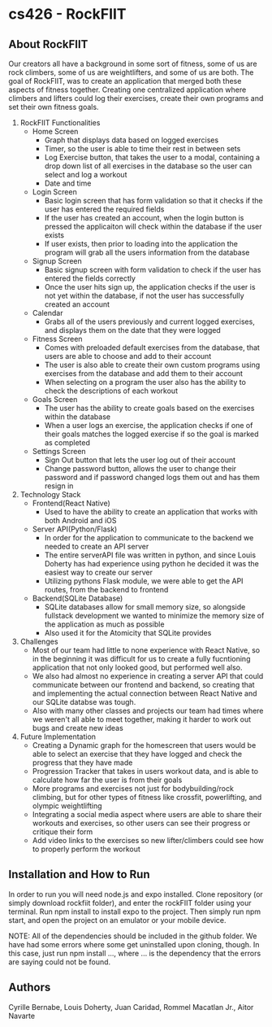 # cs426 - RockFIIT

## About RockFIIT
Our creators all have a background in some sort of fitness, some of us are rock climbers, some of us are weightlifters, and some of us are both. The goal of RockFIIT, was to create an application that merged both these aspects of fitness together. Creating one centralized application where climbers and lifters could log their exercises, create their own programs and set their own fitness goals. 

1. RockFIIT Functionalities
   - Home Screen
     - Graph that displays data based on logged exercises
     - Timer, so the user is able to time their rest in between sets
     - Log Exercise button, that takes the user to a modal, containing a drop down list of all exercises in the database so the user can select and log a workout
     - Date and time
   - Login Screen
     - Basic login screen that has form validation so that it checks if the user has entered the required fields
     - If the user has created an account, when the login button is pressed the applicaiton will check within the database if the user exists
     - If user exists, then prior to loading into the application the program will grab all the users information from the database   
   - Signup Screen
     - Basic signup screen with form validation to check if the user has entered the fields correctly
     - Once the user hits sign up, the application checks if the user is not yet within the database, if not the user has successfully created an account 
   - Calendar
     - Grabs all of the users previously and current logged exercises, and displays them on the date that they were logged
   - Fitness Screen
     - Comes with preloaded default exercises from the database, that users are able to choose and add to their account
     - The user is also able to create their own custom programs using exercises from the database and add them to their account
     - When selecting on a program the user also has the ability to check the descriptions of each workout
   - Goals Screen
     - The user has the ability to create goals based on the exercises within the database
     - When a user logs an exercise, the application checks if one of their goals matches the logged exercise if so the goal is marked as completed
   - Settings Screen
     - Sign Out button that lets the user log out of their account
     - Change password button, allows the user to change their password and if password changed logs them out and has them resign in
2. Technology Stack
   - Frontend(React Native)
     - Used to have the ability to create an application that works with both Android and iOS 
   - Server API(Python/Flask)
     - In order for the application to communicate to the backend we needed to create an API server
     - The entire serverAPI file was written in python, and since Louis Doherty has had experience using python he decided it was the easiest way to create our server
     - Utilizing pythons Flask module, we were able to get the API routes, from the backend to frontend
   - Backend(SQLite Database)
     - SQLite databases allow for small memory size, so alongside fullstack development we wanted to minimize the memory size of the application as much as possible
     - Also used it for the Atomicity that SQLite provides
3. Challenges
   - Most of our team had little to none experience with React Native, so in the beginning it was difficult for us to create a fully fucntioning application that not only looked good, but performed well also.
   - We also had almost no experience in creating a server API that could communicate between our frontend and backend, so creating that and implementing the actual connection between React Native and our SQLite databse was tough.
   - Also with many other classes and projects our team had times where we weren't all able to meet together, making it harder to work out bugs and create new ideas
4. Future Implementation
   - Creating a Dynamic graph for the homescreen that users would be able to select an exercise that they have logged and check the progress that they have made
   - Progression Tracker that takes in users workout data, and is able to calculate how far the user is from their goals
   - More programs and exercises not just for bodybuilding/rock climbing, but for other types of fitness like crossfit, powerlifting, and olympic weightlifting
   - Integrating a social media aspect where users are able to share their workouts and exercises, so other users can see their progress or critique their form
   - Add video links to the exercises so new lifter/climbers could see how to properly perform the workout

## Installation and How to Run
In order to run you will need node.js and expo installed. Clone repository (or simply download rockfiit folder), and enter the rockFIIT folder using your terminal. Run npm install to install expo to the project. Then simply run npm start, and open the project on an emulator or your mobile device.
  
NOTE: All of the dependencies should be included in the github folder. We have had some errors where some get uninstalled upon cloning, though. In this case, just run npm install ..., where ... is the dependency that the errors are saying could not be found. 

## Authors
Cyrille Bernabe, Louis Doherty, Juan Caridad, Rommel Macatlan Jr., Aitor Navarte
